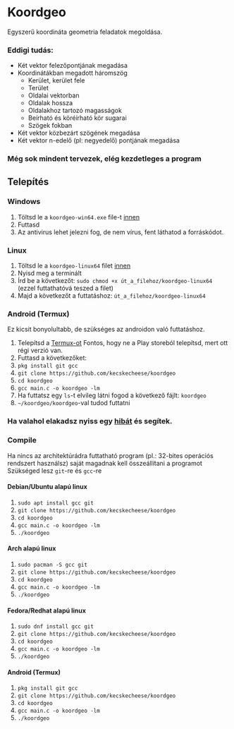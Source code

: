 # Koordgeo
Egyszerű koordináta geometria feladatok megoldása.
### Eddigi tudás:
- Két vektor felezőpontjának megadása
- Koordinátákban megadott háromszög
    - Kerület, kerület fele
    - Terület
    - Oldalai vektorban
    - Oldalak hossza
    - Oldalakhoz tartozó magasságok
    - Beírható és köréírható kör sugarai
    - Szögek fokban
- Két vektor közbezárt szögének megadása
- Két vektor n-edelő (pl: negyedelő) pontjának megadása
### Még sok mindent tervezek, elég kezdetleges a program
## Telepítés
### Windows
1. Töltsd le a `koordgeo-win64.exe` file-t [innen](https://github.com/kecskecheese/koordgeo/releases/tag/v0.2)
2. Futtasd
3. Az antivirus lehet jelezni fog, de nem vírus, fent láthatod a forráskódot.
### Linux
1. Töltsd le a `koordgeo-linux64` filet [innen](https://github.com/kecskecheese/koordgeo/releases/tag/v0.2)
2. Nyisd meg a terminált
3. Írd be a következőt: `sudo chmod +x út_a_filehoz/koordgeo-linux64` (ezzel futtathatóvá teszed a filet)
4. Majd a következőt a futtatáshoz: `út_a_filehoz/koordgeo-linux64`
### Android (Termux)
Ez kicsit bonyolultabb, de szükséges az androidon való futtatáshoz.
1. Telepítsd a [Termux-ot](https://f-droid.org/packages/com.termux/) Fontos, hogy ne a Play storeból telepítsd, mert ott régi verzió van.
2. Futtasd a következőket:
3. `pkg install git gcc`
4. `git clone https://github.com/kecskecheese/koordgeo`
5. `cd koordgeo`
6. `gcc main.c -o koordgeo -lm`
7. Ha futtatsz egy `ls`-t elvileg látni fogod a következő fájlt: `koordgeo`
8. `~/koordgeo/koordgeo`-val tudod futtatni

### Ha valahol elakadsz nyiss egy [hibát](https://github.com/kecskecheese/koordgeo/issues) és segítek.

### Compile
Ha nincs az architektúrádra futtatható program (pl.: 32-bites operációs rendszert használsz) saját magadnak kell összeállítani a programot
<br>
Szükséged lesz `git`-re és `gcc`-re
#### Debian/Ubuntu alapú linux
1. `sudo apt install gcc git`<br>
2. `git clone https://github.com/kecskecheese/koordgeo`<br>
3. `cd koordgeo`<br>
4. `gcc main.c -o koordgeo -lm`<br>
5. `./koordgeo`
#### Arch alapú linux
1. `sudo pacman -S gcc git`
2. `git clone https://github.com/kecskecheese/koordgeo`<br>
3. `cd koordgeo`<br>
4. `gcc main.c -o koordgeo -lm`<br>
5. `./koordgeo`
#### Fedora/Redhat alapú linux
1. `sudo dnf install gcc git`
2. `git clone https://github.com/kecskecheese/koordgeo`<br>
3. `cd koordgeo`<br>
4. `gcc main.c -o koordgeo -lm`<br>
5. `./koordgeo`
#### Android (Termux)
1. `pkg install git gcc`
2. `git clone https://github.com/kecskecheese/koordgeo`<br>
3. `cd koordgeo`<br>
4. `gcc main.c -o koordgeo -lm`<br>
5. `./koordgeo`
